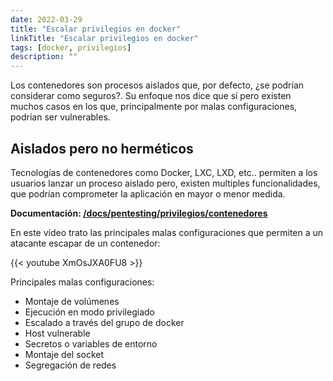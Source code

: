 ```yaml
---
date: 2022-03-29
title: "Escalar privilegios en docker"
linkTitle: "Escalar privilegios en docker"
tags: [docker, privilegios]
description: ""
---
```



Los contenedores son procesos aislados que, por defecto, ¿se podrían considerar como seguros?. Su enfoque nos dice que sí pero existen muchos casos en los que, principalmente por malas configuraciones, podrían ser vulnerables.

## Aislados pero no herméticos 
Tecnologías de contenedores como Docker, LXC, LXD, etc.. permiten a los usuarios lanzar un proceso aislado pero, existen multiples funcionalidades, que podrían comprometer la aplicación en mayor o menor medida.

**Documentación: [/docs/pentesting/privilegios/contenedores](/docs/pentesting/privilegios/contenedores )**

En este vídeo trato las principales malas configuraciones que permiten a un atacante escapar de un contenedor:

{{< youtube XmOsJXA0FU8 >}}


Principales malas configuraciones:
* Montaje de volúmenes
* Ejecución en modo privilegiado
* Escalado a través del grupo de docker
* Host vulnerable
* Secretos o variables de entorno
* Montaje del socket
* Segregación de redes
